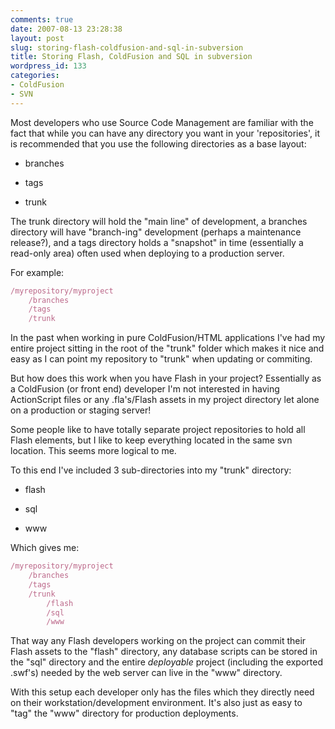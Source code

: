 ```yaml
---
comments: true
date: 2007-08-13 23:28:38
layout: post
slug: storing-flash-coldfusion-and-sql-in-subversion
title: Storing Flash, ColdFusion and SQL in subversion
wordpress_id: 133
categories:
- ColdFusion
- SVN
---
```


Most developers who use Source Code Management are familiar with the fact that while you can have any directory you want in your 'repositories', it is recommended that you use the following directories as a base layout:




	
  * branches

	
  * tags

	
  * trunk



The trunk directory will hold the "main line" of development, a branches directory will have "branch-ing" development (perhaps a maintenance release?), and a tags directory holds a "snapshot" in time (essentially a read-only area) often used when deploying to a production server.

For example:

``` javascript
/myrepository/myproject
	/branches
	/tags
	/trunk
```

In the past when working in pure ColdFusion/HTML applications I've had my entire project sitting in the root of the "trunk" folder which makes it nice and easy as I can point my repository to "trunk" when updating or commiting.

But how does this work when you have Flash in your project? Essentially as a ColdFusion (or front end) developer I'm not interested in having ActionScript files or any .fla's/Flash assets in my project directory let alone on a production or staging server!

Some people like to have totally separate project repositories to hold all Flash elements, but I like to keep everything located in the same svn location. This seems more logical to me.

To this end I've included 3 sub-directories into my "trunk" directory:


	
  * flash

	
  * sql

	
  * www



Which gives me:

``` javascript
/myrepository/myproject
	/branches
	/tags
	/trunk
		/flash
		/sql
		/www
```

That way any Flash developers working on the project can commit their Flash assets to the "flash" directory, any database scripts can be stored in the "sql" directory and the entire _deployable_ project (including the exported .swf's) needed by the web server can live in the "www" directory.

With this setup each developer only has the files which they directly need on their workstation/development environment. It's also just as easy to "tag" the "www" directory for production deployments.
